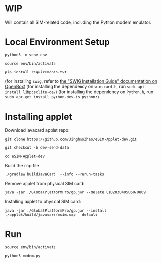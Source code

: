 # WIP
Will contain all SIM-related code, including the Python modem emulator.

# Local Environment Setup
```python3 -m venv env```

```source env/bin/activate```

```pip install requirements.txt```

(for installing `swig`, refer to [the "SWIG Installation Guide" documentation on OpenBox](https://open-box.readthedocs.io/en/latest/installation/install_swig.html))
(for installing the dependency on `winscard.h`, run `sudo apt install libpcsclite-dev`)
(for installing the dependency on `Python.h`, run `sudo apt-get install python-dev-is-python3`)

# Installing applet
Download javacard applet repo:

```git clone https://github.com/JinghaoZhao/eSIM-Applet-dev.git```

```git checkout -b dev-send-data```

```cd eSIM-Applet-dev```

Build the cap file

```./gradlew buildJavaCard  --info --rerun-tasks```

Remove applet from physical SIM card:

```java -jar ./GlobalPlatformPro/gp.jar --delete 010203040506070809```

Installing applet to physical SIM card:

```java -jar ./GlobalPlatformPro/gp.jar --install ./applet/build/javacard/esim.cap --default```

# Run
```source env/bin/activate```

```python3 modem.py```